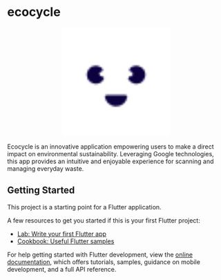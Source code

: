 # ecocycle

<div style="text-align:center">
  <img src="assets/images/logo.png" alt="Logo Ecocycle" width="250">
</div>

Ecocycle is an innovative application empowering users to make a direct impact on environmental sustainability. Leveraging Google technologies, this app provides an intuitive and enjoyable experience for scanning and managing everyday waste.

## Getting Started

This project is a starting point for a Flutter application.

A few resources to get you started if this is your first Flutter project:

-   [Lab: Write your first Flutter app](https://docs.flutter.dev/get-started/codelab)
-   [Cookbook: Useful Flutter samples](https://docs.flutter.dev/cookbook)

For help getting started with Flutter development, view the
[online documentation](https://docs.flutter.dev/), which offers tutorials,
samples, guidance on mobile development, and a full API reference.
